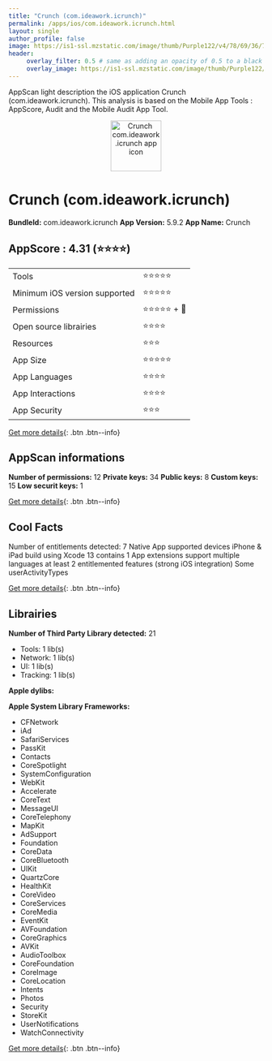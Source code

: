```yaml
---
title: "Crunch (com.ideawork.icrunch)"
permalink: /apps/ios/com.ideawork.icrunch.html
layout: single
author_profile: false
image: https://is1-ssl.mzstatic.com/image/thumb/Purple122/v4/78/69/36/7869367a-9c87-4e47-8ca4-4348c21b8528/AppIcon-1x_U007emarketing-0-7-0-85-220.png/512x512bb.jpg
header: 
     overlay_filter: 0.5 # same as adding an opacity of 0.5 to a black background
     overlay_image: https://is1-ssl.mzstatic.com/image/thumb/Purple122/v4/78/69/36/7869367a-9c87-4e47-8ca4-4348c21b8528/AppIcon-1x_U007emarketing-0-7-0-85-220.png/512x512bb.jpg
---
```

AppScan light description the iOS application Crunch (com.ideawork.icrunch). This analysis is based on the Mobile App Tools : AppScore, Audit and the Mobile Audit App Tool.

  
  
<div style="text-align: center;"><img src="https://is1-ssl.mzstatic.com/image/thumb/Purple122/v4/78/69/36/7869367a-9c87-4e47-8ca4-4348c21b8528/AppIcon-1x_U007emarketing-0-7-0-85-220.png/512x512bb.jpg" width="100" height="100" alt="Crunch com.ideawork.icrunch app icon"></div>  
  
# Crunch (com.ideawork.icrunch)

**BundleId:** com.ideawork.icrunch
**App Version:** 5.9.2
**App Name:** Crunch


## AppScore : 4.31 (⭐️⭐️⭐️⭐️) 

<table>
<tr><td> Tools </td><td> ⭐️⭐️⭐️⭐️⭐️ </td></tr>
<tr><td> Minimum iOS version supported </td><td> ⭐️⭐️⭐️⭐️⭐️ </td></tr>
<tr><td> Permissions </td><td> ⭐️⭐️⭐️⭐️⭐️ + 🌟 </td></tr>
<tr><td> Open source librairies </td><td> ⭐️⭐️⭐️⭐️ </td></tr>
<tr><td> Resources </td><td> ⭐️⭐️⭐️ </td></tr>
<tr><td> App Size </td><td> ⭐️⭐️⭐️⭐️⭐️ </td></tr>
<tr><td> App Languages </td><td> ⭐️⭐️⭐️⭐️ </td></tr>
<tr><td> App Interactions </td><td> ⭐️⭐️⭐️⭐️ </td></tr>
<tr><td> App Security </td><td> ⭐️⭐️⭐️ </td></tr>
</table>

[Get more details](/pricing.html){: .btn .btn--info}  
  
## AppScan informations 

**Number of permissions:** 12
**Private keys:** 34
**Public keys:** 8
**Custom keys:** 15
**Low securit keys:** 1
  
[Get more details](/pricing.html){: .btn .btn--info}

## Cool Facts

Number of entitlements detected: 7
Native App
supported devices iPhone & iPad
build using Xcode 13
contains 1 App extensions
support multiple languages
at least 2 entitlemented features (strong iOS integration)
Some userActivityTypes
  
[Get more details](/pricing.html){: .btn .btn--info}

## Librairies 
**Number of Third Party Library detected:** 21
- Tools: 1 lib(s)
- Network: 1 lib(s)
- UI: 1 lib(s)
- Tracking: 1 lib(s)

**Apple dylibs:**


**Apple System Library Frameworks:**
- CFNetwork
- iAd
- SafariServices
- PassKit
- Contacts
- CoreSpotlight
- SystemConfiguration
- WebKit
- Accelerate
- CoreText
- MessageUI
- CoreTelephony
- MapKit
- AdSupport
- Foundation
- CoreData
- CoreBluetooth
- UIKit
- QuartzCore
- HealthKit
- CoreVideo
- CoreServices
- CoreMedia
- EventKit
- AVFoundation
- CoreGraphics
- AVKit
- AudioToolbox
- CoreFoundation
- CoreImage
- CoreLocation
- Intents
- Photos
- Security
- StoreKit
- UserNotifications
- WatchConnectivity


  
[Get more details](/pricing.html){: .btn .btn--info}

